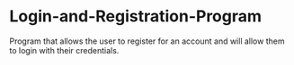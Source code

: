# Login-and-Registration-Program
Program that allows the user to register for an account and will allow them to login with their credentials.
